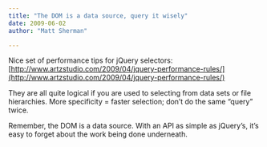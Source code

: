 ```yaml
---
title: "The DOM is a data source, query it wisely"
date: 2009-06-02
author: "Matt Sherman"

---
```


Nice set of performance tips for jQuery selectors: [http://www.artzstudio.com/2009/04/jquery-performance-rules/](http://www.artzstudio.com/2009/04/jquery-performance-rules/)

They are all quite logical if you are used to selecting from data sets or file hierarchies. More specificity = faster selection; don’t do the same “query” twice.

Remember, the DOM is a data source. With an API as simple as jQuery’s, it’s easy to forget about the work being done underneath.
